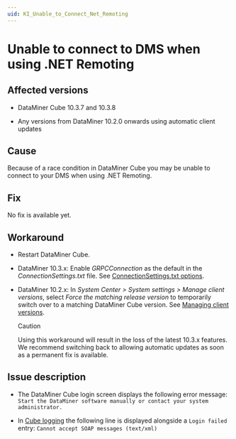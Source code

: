 ```yaml
---
uid: KI_Unable_to_Connect_Net_Remoting
---
```


# Unable to connect to DMS when using .NET Remoting

## Affected versions

- DataMiner Cube 10.3.7 and 10.3.8

- Any versions from DataMiner 10.2.0 onwards using automatic client updates

## Cause

Because of a race condition in DataMiner Cube you may be unable to connect to your DMS when using .NET Remoting.

## Fix

No fix is available yet.

## Workaround

- Restart DataMiner Cube.

- DataMiner 10.3.x: Enable *GRPCConnection* as the default in the *ConnectionSettings.txt* file. See [ConnectionSettings.txt options](xref:ConnectionSettings_txt#connectionsettingstxt-options).

- DataMiner 10.2.x: In *System Center > System settings > Manage client versions*, select *Force the matching release version* to temporarily switch over to a matching DataMiner Cube version. See [Managing client versions](xref:DMA_configuration_related_to_client_applications#managing-client-versions).

  > [!CAUTION]
  > Using this workaround will result in the loss of the latest 10.3.x features. We recommend switching back to allowing automatic updates as soon as a permanent fix is available.

## Issue description

- The DataMiner Cube login screen displays the following error message: `Start the DataMiner software manually or contact your system administrator.`

- In [Cube logging](xref:Cube_logging) the following line is displayed alongside a `Login failed` entry: `Cannot accept SOAP messages (text/xml)`
